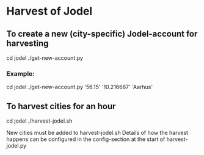 # Harvest of Jodel


## To create a new (city-specific) Jodel-account for harvesting

cd jodel
./get-new-account.py <latitude> <longitude> <cityname>


### Example:

cd jodel
./get-new-account.py '56.15' '10.216667' 'Aarhus'


## To harvest cities for an hour

cd jodel
./harvest-jodel.sh

New cities must be added to harvest-jodel.sh
Details of how the harvest happens can be configured in the config-section at the start of harvest-jodel.py

